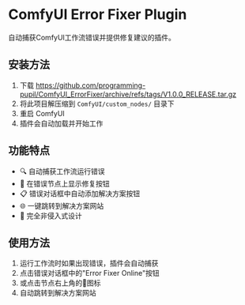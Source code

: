 # ComfyUI Error Fixer Plugin

自动捕获ComfyUI工作流错误并提供修复建议的插件。

## 安装方法
1. 下载 https://github.com/programming-pupil/ComfyUI_ErrorFixer/archive/refs/tags/V1.0.0_RELEASE.tar.gz
1. 将此项目解压缩到 `ComfyUI/custom_nodes/` 目录下
2. 重启 ComfyUI
3. 插件会自动加载并开始工作

## 功能特点

- 🔍 自动捕获工作流运行错误
- 🔧 在错误节点上显示修复按钮
- 📋 错误对话框中自动添加解决方案按钮
- 🌐 一键跳转到解决方案网站
- 🔄 完全非侵入式设计

## 使用方法

1. 运行工作流时如果出现错误，插件会自动捕获
2. 点击错误对话框中的"Error Fixer Online"按钮
3. 或点击节点右上角的🔧图标
4. 自动跳转到解决方案网站
